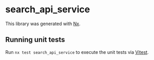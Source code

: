 # search_api_service

This library was generated with [Nx](https://nx.dev).

## Running unit tests

Run `nx test search_api_service` to execute the unit tests via [Vitest](https://vitest.dev/).
